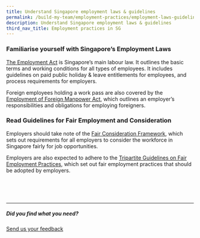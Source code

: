 ```yaml
---
title: Understand Singapore employment laws & guidelines
permalink: /build-my-team/employment-practices/employment-laws-guidelines/
description: Understand Singapore employment laws & guidelines
third_nav_title: Employment practices in SG
---
```

### Familiarise yourself with Singapore’s Employment Laws


[The Employment Act](https://www.mom.gov.sg/employment-practices/employment-act) is Singapore’s main labour law. It outlines the basic terms and working conditions for all types of employees. It includes guidelines on paid public holiday &amp; leave entitlements for employees, and process requirements for employers.

Foreign employees holding a work pass are also covered by the [Employment of Foreign Manpower Act](https://www.mom.gov.sg/legislation/employment-of-foreign-manpower-act), which outlines an employer’s responsibilities and obligations for employing foreigners.

### Read Guidelines for Fair Employment and Consideration


Employers should take note of the [Fair Consideration Framework](https://www.mom.gov.sg/employment-practices/fair-consideration-framework), which sets out requirements for all employers to consider the workforce in Singapore fairly for job opportunities.

Employers are also expected to adhere to the [Tripartite Guidelines on Fair Employment Practices](https://www.tal.sg/tafep/resources/publications/2019/tripartite-guidelines-on-fair-employment-practices), which set out fair employment practices that should be adopted by employers.


<br>
<br>
<br>


<hr>

##### Did you find what you need?
[Send us your feedback](https://form.gov.sg/642693623cb98f001239be0d)
